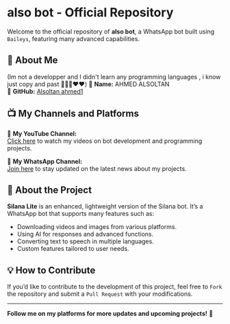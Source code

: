 # also bot - Official Repository

Welcome to the official repository of **also bot**, a WhatsApp bot built using `Baileys`, featuring many advanced capabilities.

## 📌 About Me
 (Im not a developper and I didn't learn any programming languages , i know just copy and past 🤣🤣🙏❤️♥️)
👤 **Name:** AHMED ALSOLTAN  
📌 **GitHub:** [Alsoltan ahmed1](https://github.com/Alsoltanahmed1)  

## 📺 My Channels and Platforms

📢 **My YouTube Channel:**  
[Click here](https://www.youtube.com/@alsoltan_1) to watch my videos on bot development and programming projects.  

📢 **My WhatsApp Channel:**  
[Join here](https://whatsapp.com/channel/0029Vb2NcXLLNSZyNkzrMu16) to stay updated on the latest news about my projects.  

## 🚀 About the Project

**Silana Lite** is an enhanced, lightweight version of the Silana bot. It’s a WhatsApp bot that supports many features such as:  
- Downloading videos and images from various platforms.  
- Using AI for responses and advanced functions.  
- Converting text to speech in multiple languages.  
- Custom features tailored to user needs.

## 💡 How to Contribute

If you’d like to contribute to the development of this project, feel free to `Fork` the repository and submit a `Pull Request` with your modifications.

---

**Follow me on my platforms for more updates and upcoming projects!** 🚀
